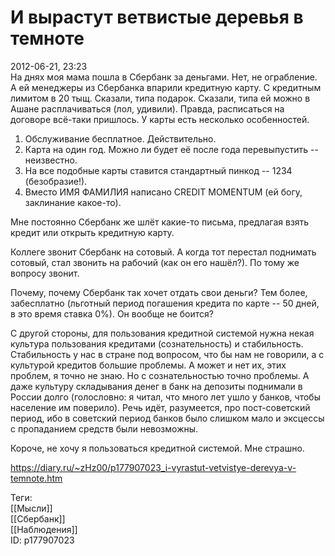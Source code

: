 И вырастут ветвистые деревья в темноте
=======================================

   
 2012-06-21, 23:23   
  На днях моя мама пошла в Сбербанк за деньгами. Нет, не ограбление. А ей менеджеры из Сбербанка впарили кредитную карту. С кредитным лимитом в 20 тыщ. Сказали, типа подарок. Сказали, типа ей можно в Ашане расплачиваться (лол, удивили). Правда, расписаться на договоре всё-таки пришлось. У карты есть несколько особенностей.   
   
 1. Обслуживание бесплатное. Действительно.   
 2. Карта на один год. Можно ли будет её после года перевыпустить -- неизвестно.   
 3. На все подобные карты ставится стандартный пинкод -- 1234 (безобразие!).   
 4. Вместо ИМЯ ФАМИЛИЯ написано CREDIT MOMENTUM (ей богу, заклинание какое-то).   
   
 Мне постоянно Сбербанк же шлёт какие-то письма, предлагая взять кредит или открыть кредитную карту.   
   
 Коллеге звонит Сбербанк на сотовый. А когда тот перестал поднимать сотовый, стал звонить на рабочий (как он его нашёл?). По тому же вопросу звонит.   
   
 Почему, почему Сбербанк так хочет отдать свои деньги? Тем более, забесплатно (льготный период погашения кредита по карте -- 50 дней, в это время ставка 0%). Он вообще не боится?   
   
 С другой стороны, для пользования кредитной системой нужна некая культура пользования кредитами (сознательность) и стабильность. Стабильность у нас в стране под вопросом, что бы нам не говорили, а с культурой кредитов большие проблемы. А может и нет их, этих проблем, я точно не знаю. Но с сознательностью точно проблемы. А даже культуру складывания денег в банк на депозиты поднимали в России долго (голословно: я читал, что много лет ушло у банков, чтобы население им поверило). Речь идёт, разумеется, про пост-советский период, ибо в советский период банков было слишком мало и эксцессы с пропаданием средств были невозможны.   
   
 Короче, не хочу я пользоваться кредитной системой. Мне страшно.   
    
 <https://diary.ru/~zHz00/p177907023_i-vyrastut-vetvistye-derevya-v-temnote.htm>   
   
 Теги:   
 [[Мысли]]   
 [[Сбербанк]]   
 [[Наблюдения]]   
 ID: p177907023
